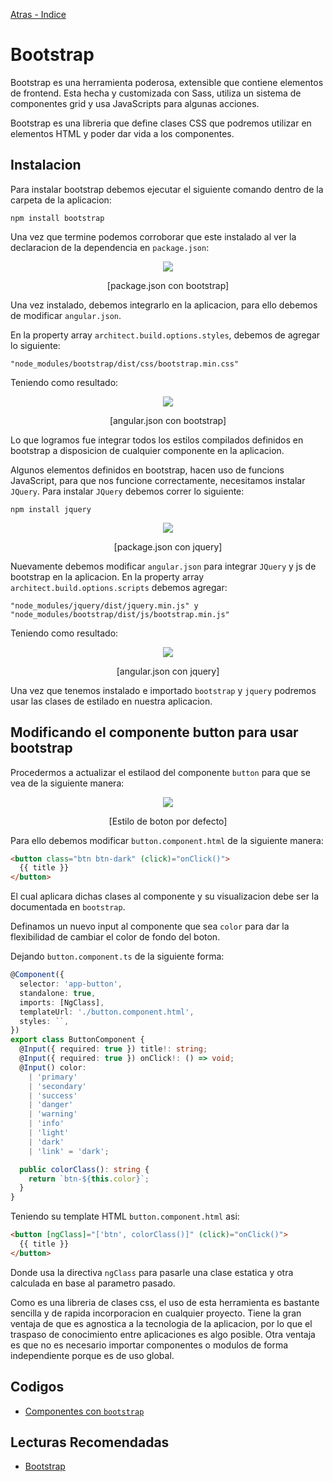 [Atras - Indice](https://github.com/Maticor93/DA2-Tecnologia/tree/angular-style)

# Bootstrap

Bootstrap es una herramienta poderosa, extensible que contiene elementos de frontend. Esta hecha y customizada con Sass, utiliza un sistema de componentes grid y usa JavaScripts para algunas acciones.

Bootstrap es una libreria que define clases CSS que podremos utilizar en elementos HTML y poder dar vida a los componentes.

## Instalacion

Para instalar bootstrap debemos ejecutar el siguiente comando dentro de la carpeta de la aplicacion:

```CMD
npm install bootstrap
```

Una vez que termine podemos corroborar que este instalado al ver la declaracion de la dependencia en `package.json`:

<p align="center">
<img src="./images/image.png">
</p>

<p align="center">
[package.json con bootstrap]
</p>

Una vez instalado, debemos integrarlo en la aplicacion, para ello debemos de modificar `angular.json`.

En la property array `architect.build.options.styles`, debemos de agregar lo siguiente:

```
"node_modules/bootstrap/dist/css/bootstrap.min.css"
```

Teniendo como resultado:

<p align="center">
<img src="./images/image-1.png">
</p>

<p align="center">
[angular.json con bootstrap]
</p>

Lo que logramos fue integrar todos los estilos compilados definidos en bootstrap a disposicion de cualquier componente en la aplicacion.

Algunos elementos definidos en bootstrap, hacen uso de funcions JavaScript, para que nos funcione correctamente, necesitamos instalar `JQuery`. Para instalar `JQuery` debemos correr lo siguiente:

```CMD
npm install jquery
```

<p align="center">
<img src="./images/image-2.png">
</p>

<p align="center">
[package.json con jquery]
</p>

Nuevamente debemos modificar `angular.json` para integrar `JQuery` y js de bootstrap en la aplicacion. En la property array `architect.build.options.scripts` debemos agregar:

```
"node_modules/jquery/dist/jquery.min.js" y "node_modules/bootstrap/dist/js/bootstrap.min.js"
```

Teniendo como resultado:

<p align="center">
<img src="./images/image-3.png">
</p>

<p align="center">
[angular.json con jquery]
</p>

Una vez que tenemos instalado e importado `bootstrap` y `jquery` podremos usar las clases de estilado en nuestra aplicacion.

## Modificando el componente button para usar bootstrap

Procedermos a actualizar el estilaod del componente `button` para que se vea de la siguiente manera:

<p align="center">
<img src="./images/image-4.png">
</p>

<p align="center">
[Estilo de boton por defecto]
</p>

Para ello debemos modificar `button.component.html` de la siguiente manera:

```HTML
<button class="btn btn-dark" (click)="onClick()">
  {{ title }}
</button>
```

El cual aplicara dichas clases al componente y su visualizacion debe ser la documentada en `bootstrap`.

Definamos un nuevo input al componente que sea `color` para dar la flexibilidad de cambiar el color de fondo del boton.

Dejando `button.component.ts` de la siguiente forma:

```TypeScript
@Component({
  selector: 'app-button',
  standalone: true,
  imports: [NgClass],
  templateUrl: './button.component.html',
  styles: ``,
})
export class ButtonComponent {
  @Input({ required: true }) title!: string;
  @Input({ required: true }) onClick!: () => void;
  @Input() color:
    | 'primary'
    | 'secondary'
    | 'success'
    | 'danger'
    | 'warning'
    | 'info'
    | 'light'
    | 'dark'
    | 'link' = 'dark';

  public colorClass(): string {
    return `btn-${this.color}`;
  }
}
```

Teniendo su template HTML `button.component.html` asi:

```HTML
<button [ngClass]="['btn', colorClass()]" (click)="onClick()">
  {{ title }}
</button>
```

Donde usa la directiva `ngClass` para pasarle una clase estatica y otra calculada en base al parametro pasado.

Como es una libreria de clases css, el uso de esta herramienta es bastante sencilla y de rapida incorporacion en cualquier proyecto. Tiene la gran ventaja de que es agnostica a la tecnologia de la aplicacion, por lo que el traspaso de conocimiento entre aplicaciones es algo posible. Otra ventaja es que no es necesario importar componentes o modulos de forma independiente porque es de uso global.

## Codigos

- [Componentes con `bootstrap`](https://github.com/Maticor93/DA2-Tecnologia/tree/angular-style/1-%20Angular%20application/MyBootstrapApp)

## Lecturas Recomendadas

- [Bootstrap](https://getbootstrap.com/)
